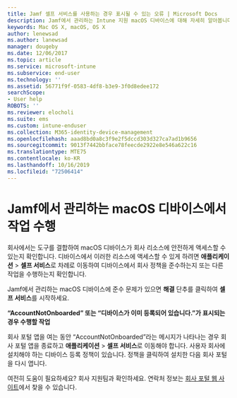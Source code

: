```yaml
---
title: Jamf 셀프 서비스를 사용하는 경우 표시될 수 있는 오류 | Microsoft Docs
description: Jamf에서 관리하는 Intune 지원 macOS 디바이스에 대해 자세히 알아봅니다.
keywords: Mac OS X, macOS, OS X
author: lenewsad
ms.author: lanewsad
manager: dougeby
ms.date: 12/06/2017
ms.topic: article
ms.service: microsoft-intune
ms.subservice: end-user
ms.technology: ''
ms.assetid: 56771f9f-0583-4df8-b3e9-3f0d8edee172
searchScope:
- User help
ROBOTS: ''
ms.reviewer: elocholi
ms.suite: ems
ms.custom: intune-enduser
ms.collection: M365-identity-device-management
ms.openlocfilehash: aaad8bd0a8c3f9e2f5dccd303d327ca7ad1b9656
ms.sourcegitcommit: 9013f7442bbface78feecde2922e8e546a622c16
ms.translationtype: MTE75
ms.contentlocale: ko-KR
ms.lasthandoff: 10/16/2019
ms.locfileid: "72506414"
---
```

# <a name="performing-actions-on-a-macos-device-managed-by-jamf"></a>Jamf에서 관리하는 macOS 디바이스에서 작업 수행

회사에서는 도구를 결합하여 macOS 디바이스가 회사 리소스에 안전하게 액세스할 수 있는지 확인합니다. 디바이스에서 이러한 리소스에 액세스할 수 있게 하려면 **애플리케이션** > **셀프 서비스**로 차례로 이동하여 디바이스에서 회사 정책을 준수하는지 또는 다른 작업을 수행하는지 확인합니다.

Jamf에서 관리하는 macOS 디바이스에 준수 문제가 있으면 **해결** 단추를 클릭하여 **셀프 서비스**를 시작하세요.

__“AccountNotOnboarded” 또는 “디바이스가 이미 등록되어 있습니다.”가 표시되는 경우 수행할 작업__

회사 포털 앱을 여는 동안 “AccountNotOnboarded”라는 메시지가 나타나는 경우 회사 포털 앱을 종료하고 **애플리케이션** > **셀프 서비스**로 이동해야 합니다. 사용자 회사에 설치해야 하는 디바이스 등록 정책이 있습니다. 정책을 클릭하여 설치한 다음 회사 포털을 다시 엽니다.

여전히 도움이 필요하세요? 회사 지원팀과 확인하세요. 연락처 정보는 [회사 포털 웹 사이트](https://go.microsoft.com/fwlink/?linkid=2010980)에서 찾을 수 있습니다.

